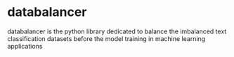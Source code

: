 # databalancer
databalancer is the python library dedicated to balance the imbalanced text classification datasets before the model training in machine learning applications
